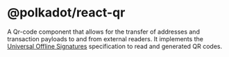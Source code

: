 # @polkadot/react-qr

A Qr-code component that allows for the transfer of addresses and transaction payloads to and from external readers. It implements the [Universal Offline Signatures](https://github.com/maciejhirsz/uos) specification to read and generated QR codes.